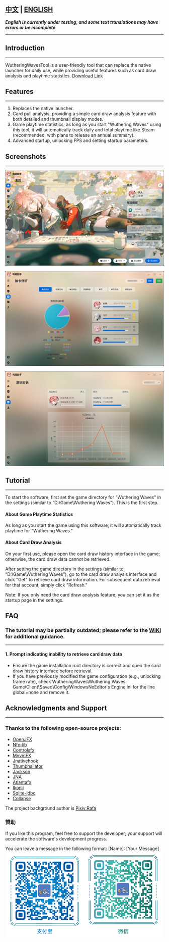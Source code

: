 
## [中文](https://github.com/leck995/WutheringWavesTool/wiki) | [ENGLISH](https://github.com/leck995/WutheringWavesTool/wiki)
_**English is currently under testing, and some text translations may have errors or be incomplete**_

***
## Introduction
***
WutheringWavesTool is a user-friendly tool that can replace the native launcher for daily use, while providing useful features such as card draw analysis and playtime statistics.
[Download Link](https://github.com/leck995/WutheringWavesTool/releases)

## Features
___
1. Replaces the native launcher.
2. Card pull analysis, providing a simple card draw analysis feature with both detailed and thumbnail display modes.
3. Game playtime statistics; as long as you start "Wuthering Waves" using this tool, it will automatically track daily and total playtime like Steam (recommended, with plans to release an annual summary).
4. Advanced startup, unlocking FPS and setting startup parameters.


## Screenshots
***
![image.png](https://github.com/leck995/WutheringWavesTool/blob/new-ui/temp/01.png)

![image.png](https://github.com/leck995/WutheringWavesTool/blob/new-ui/temp/02.png)

![image.png](https://github.com/leck995/WutheringWavesTool/blob/new-ui/temp/03.png)

## Tutorial


***
To start the software, first set the game directory for "Wuthering Waves" in the settings (similar to “D:\Game\Wuthering Waves”). This is the first step.

#### About Game Playtime Statistics
As long as you start the game using this software, it will automatically track playtime for "Wuthering Waves."

#### About Card Draw Analysis
On your first use, please open the card draw history interface in the game; otherwise, the card draw data cannot be retrieved.

After setting the game directory in the settings (similar to “D:\Game\Wuthering Waves”), go to the card draw analysis interface and click "Get" to retrieve card draw information. For subsequent data retrieval for that account, simply click "Refresh."

Note: If you only need the card draw analysis feature, you can set it as the startup page in the settings.


## FAQ
### The tutorial may be partially outdated; please refer to the [WIKI](https://github.com/leck995/WutheringWavesTool/wiki) for additional guidance.
***
#### 1. Prompt indicating inability to retrieve card draw data
* Ensure the game installation root directory is correct and open the card draw history interface before retrieval.
* If you have previously modified the game configuration (e.g., unlocking frame rate), check WutheringWaves\Wuthering Waves Game\Client\Saved\Config\WindowsNoEditor's Engine.ini for the line global=none and remove it.

## Acknowledgments and Support
***
### Thanks to the following open-source projects:
* [OpenJFX](https://openjfx.io/)
* [Nfx-lib](https://github.com/xdsswar/nfx-lib)
* [Controlsfx](https://github.com/controlsfx/controlsfx)
* [MvvmFX](https://github.com/sialcasa/mvvmFX)
* [Jnativehook](https://github.com/kwhat/jnativehook)
* [Thumbnailator](https://github.com/coobird/thumbnailator)
* [Jackson](https://github.com/FasterXML/jackson)
* [JNA](https://github.com/java-native-access/jna)
* [Atlantafx](https://github.com/mkpaz/atlantafx)
* [Ikonli](https://github.com/kordamp/ikonli)
* [Sqlite-jdbc](https://github.com/xerial/sqlite-jdbc)
* [Collapse](https://github.com/CollapseLauncher/Collapse)

The project background author is [Pixiv:Rafa](https://www.pixiv.net/artworks/120767239)

### 赞助
If you like this program, feel free to support the developer; your support will accelerate the software's development progress.

You can leave a message in the following format: [Name]: [Your Message]
![image.png](https://github.com/leck995/WutheringWavesTool/blob/new-ui/temp/99.png)
